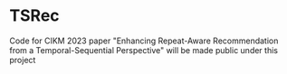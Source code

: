 # TSRec
Code for CIKM 2023 paper "Enhancing Repeat-Aware Recommendation from a Temporal-Sequential Perspective" will be made public under this project
